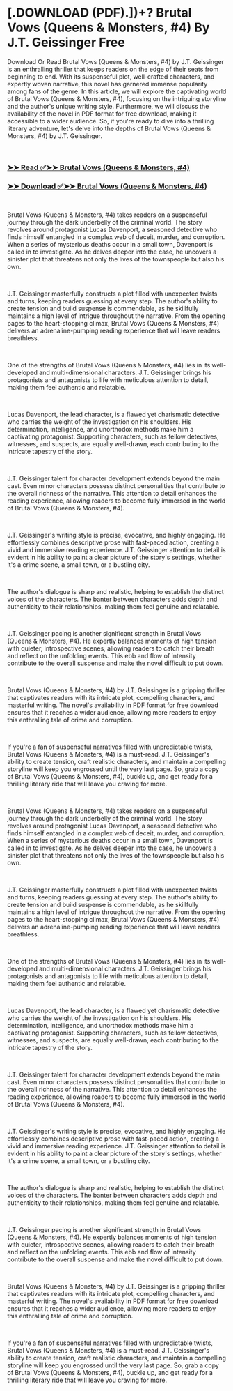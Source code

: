 # [.DOWNLOAD (PDF).])+? Brutal Vows (Queens & Monsters, #4) By J.T. Geissinger Free

<p>Download Or Read Brutal Vows (Queens & Monsters, #4) by J.T. Geissinger is an enthralling thriller that keeps readers on the edge of their seats from beginning to end. With its suspenseful plot, well-crafted characters, and expertly woven narrative, this novel has garnered immense popularity among fans of the genre. In this article, we will explore the captivating world of Brutal Vows (Queens & Monsters, #4), focusing on the intriguing storyline and the author's unique writing style. Furthermore, we will discuss the availability of the novel in PDF format for free download, making it accessible to a wider audience. So, if you're ready to dive into a thrilling literary adventure, let's delve into the depths of Brutal Vows (Queens & Monsters, #4) by J.T. Geissinger.</p>
<p>&nbsp;</p>

### [➤➤ Read ✅➤➤ Brutal Vows (Queens & Monsters, #4)](https://pdf2worldwide.blogspot.com/id/59652129)

### [➤➤ Download ✅➤➤ Brutal Vows (Queens & Monsters, #4)](https://pdf2worldwide.blogspot.com/id/59652129)

<p>&nbsp;</p>
<p>Brutal Vows (Queens & Monsters, #4) takes readers on a suspenseful journey through the dark underbelly of the criminal world. The story revolves around protagonist Lucas Davenport, a seasoned detective who finds himself entangled in a complex web of deceit, murder, and corruption. When a series of mysterious deaths occur in a small town, Davenport is called in to investigate. As he delves deeper into the case, he uncovers a sinister plot that threatens not only the lives of the townspeople but also his own.</p>
<p>&nbsp;</p>
<p>J.T. Geissinger masterfully constructs a plot filled with unexpected twists and turns, keeping readers guessing at every step. The author's ability to create tension and build suspense is commendable, as he skillfully maintains a high level of intrigue throughout the narrative. From the opening pages to the heart-stopping climax, Brutal Vows (Queens & Monsters, #4) delivers an adrenaline-pumping reading experience that will leave readers breathless.</p>
<p>&nbsp;</p>
<p>One of the strengths of Brutal Vows (Queens & Monsters, #4) lies in its well-developed and multi-dimensional characters. J.T. Geissinger brings his protagonists and antagonists to life with meticulous attention to detail, making them feel authentic and relatable.</p>
<p>&nbsp;</p>
<p>Lucas Davenport, the lead character, is a flawed yet charismatic detective who carries the weight of the investigation on his shoulders. His determination, intelligence, and unorthodox methods make him a captivating protagonist. Supporting characters, such as fellow detectives, witnesses, and suspects, are equally well-drawn, each contributing to the intricate tapestry of the story.</p>
<p>&nbsp;</p>
<p>J.T. Geissinger talent for character development extends beyond the main cast. Even minor characters possess distinct personalities that contribute to the overall richness of the narrative. This attention to detail enhances the reading experience, allowing readers to become fully immersed in the world of Brutal Vows (Queens & Monsters, #4).</p>
<p>&nbsp;</p>
<p>J.T. Geissinger's writing style is precise, evocative, and highly engaging. He effortlessly combines descriptive prose with fast-paced action, creating a vivid and immersive reading experience. J.T. Geissinger attention to detail is evident in his ability to paint a clear picture of the story's settings, whether it's a crime scene, a small town, or a bustling city.</p>
<p>&nbsp;</p>
<p>The author's dialogue is sharp and realistic, helping to establish the distinct voices of the characters. The banter between characters adds depth and authenticity to their relationships, making them feel genuine and relatable.</p>
<p>&nbsp;</p>
<p>J.T. Geissinger pacing is another significant strength in Brutal Vows (Queens & Monsters, #4). He expertly balances moments of high tension with quieter, introspective scenes, allowing readers to catch their breath and reflect on the unfolding events. This ebb and flow of intensity contribute to the overall suspense and make the novel difficult to put down.</p>
<p>&nbsp;</p>
<p>Brutal Vows (Queens & Monsters, #4) by J.T. Geissinger is a gripping thriller that captivates readers with its intricate plot, compelling characters, and masterful writing. The novel's availability in PDF format for free download ensures that it reaches a wider audience, allowing more readers to enjoy this enthralling tale of crime and corruption.</p>
<p>&nbsp;</p>
<p>If you're a fan of suspenseful narratives filled with unpredictable twists, Brutal Vows (Queens & Monsters, #4) is a must-read. J.T. Geissinger's ability to create tension, craft realistic characters, and maintain a compelling storyline will keep you engrossed until the very last page. So, grab a copy of Brutal Vows (Queens & Monsters, #4), buckle up, and get ready for a thrilling literary ride that will leave you craving for more.</p>
<p>&nbsp;</p>
<p>Brutal Vows (Queens & Monsters, #4) takes readers on a suspenseful journey through the dark underbelly of the criminal world. The story revolves around protagonist Lucas Davenport, a seasoned detective who finds himself entangled in a complex web of deceit, murder, and corruption. When a series of mysterious deaths occur in a small town, Davenport is called in to investigate. As he delves deeper into the case, he uncovers a sinister plot that threatens not only the lives of the townspeople but also his own.</p>
<p>&nbsp;</p>
<p>J.T. Geissinger masterfully constructs a plot filled with unexpected twists and turns, keeping readers guessing at every step. The author's ability to create tension and build suspense is commendable, as he skillfully maintains a high level of intrigue throughout the narrative. From the opening pages to the heart-stopping climax, Brutal Vows (Queens & Monsters, #4) delivers an adrenaline-pumping reading experience that will leave readers breathless.</p>
<p>&nbsp;</p>
<p>One of the strengths of Brutal Vows (Queens & Monsters, #4) lies in its well-developed and multi-dimensional characters. J.T. Geissinger brings his protagonists and antagonists to life with meticulous attention to detail, making them feel authentic and relatable.</p>
<p>&nbsp;</p>
<p>Lucas Davenport, the lead character, is a flawed yet charismatic detective who carries the weight of the investigation on his shoulders. His determination, intelligence, and unorthodox methods make him a captivating protagonist. Supporting characters, such as fellow detectives, witnesses, and suspects, are equally well-drawn, each contributing to the intricate tapestry of the story.</p>
<p>&nbsp;</p>
<p>J.T. Geissinger talent for character development extends beyond the main cast. Even minor characters possess distinct personalities that contribute to the overall richness of the narrative. This attention to detail enhances the reading experience, allowing readers to become fully immersed in the world of Brutal Vows (Queens & Monsters, #4).</p>
<p>&nbsp;</p>
<p>J.T. Geissinger's writing style is precise, evocative, and highly engaging. He effortlessly combines descriptive prose with fast-paced action, creating a vivid and immersive reading experience. J.T. Geissinger attention to detail is evident in his ability to paint a clear picture of the story's settings, whether it's a crime scene, a small town, or a bustling city.</p>
<p>&nbsp;</p>
<p>The author's dialogue is sharp and realistic, helping to establish the distinct voices of the characters. The banter between characters adds depth and authenticity to their relationships, making them feel genuine and relatable.</p>
<p>&nbsp;</p>
<p>J.T. Geissinger pacing is another significant strength in Brutal Vows (Queens & Monsters, #4). He expertly balances moments of high tension with quieter, introspective scenes, allowing readers to catch their breath and reflect on the unfolding events. This ebb and flow of intensity contribute to the overall suspense and make the novel difficult to put down.</p>
<p>&nbsp;</p>
<p>Brutal Vows (Queens & Monsters, #4) by J.T. Geissinger is a gripping thriller that captivates readers with its intricate plot, compelling characters, and masterful writing. The novel's availability in PDF format for free download ensures that it reaches a wider audience, allowing more readers to enjoy this enthralling tale of crime and corruption.</p>
<p>&nbsp;</p>
<p>If you're a fan of suspenseful narratives filled with unpredictable twists, Brutal Vows (Queens & Monsters, #4) is a must-read. J.T. Geissinger's ability to create tension, craft realistic characters, and maintain a compelling storyline will keep you engrossed until the very last page. So, grab a copy of Brutal Vows (Queens & Monsters, #4), buckle up, and get ready for a thrilling literary ride that will leave you craving for more.</p>
<p>&nbsp;</p>
